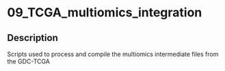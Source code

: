 # 09_TCGA_multiomics_integration

## Description

Scripts used to process and compile the multiomics intermediate files from the GDC-TCGA

###
